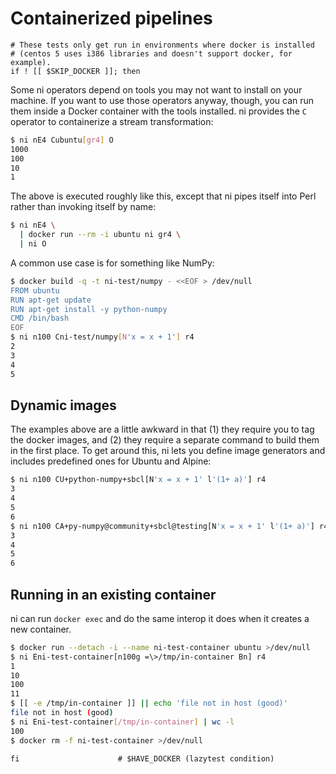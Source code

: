 # Containerized pipelines
```lazytest
# These tests only get run in environments where docker is installed
# (centos 5 uses i386 libraries and doesn't support docker, for example).
if ! [[ $SKIP_DOCKER ]]; then
```

Some ni operators depend on tools you may not want to install on your machine.
If you want to use those operators anyway, though, you can run them inside a
Docker container with the tools installed. ni provides the `C` operator to
containerize a stream transformation:

```bash
$ ni nE4 Cubuntu[gr4] O
1000
100
10
1
```

The above is executed roughly like this, except that ni pipes itself into Perl
rather than invoking itself by name:

```sh
$ ni nE4 \
  | docker run --rm -i ubuntu ni gr4 \
  | ni O
```

A common use case is for something like NumPy:

```bash
$ docker build -q -t ni-test/numpy - <<EOF > /dev/null
FROM ubuntu
RUN apt-get update
RUN apt-get install -y python-numpy
CMD /bin/bash
EOF
$ ni n100 Cni-test/numpy[N'x = x + 1'] r4
2
3
4
5
```

## Dynamic images
The examples above are a little awkward in that (1) they require you to tag the
docker images, and (2) they require a separate command to build them in the
first place. To get around this, ni lets you define image generators and
includes predefined ones for Ubuntu and Alpine:

```bash
$ ni n100 CU+python-numpy+sbcl[N'x = x + 1' l'(1+ a)'] r4
3
4
5
6
$ ni n100 CA+py-numpy@community+sbcl@testing[N'x = x + 1' l'(1+ a)'] r4
3
4
5
6
```

## Running in an existing container
ni can run `docker exec` and do the same interop it does when it creates a new
container.

```bash
$ docker run --detach -i --name ni-test-container ubuntu >/dev/null
$ ni Eni-test-container[n100g =\>/tmp/in-container Bn] r4
1
10
100
11
$ [[ -e /tmp/in-container ]] || echo 'file not in host (good)'
file not in host (good)
$ ni Eni-test-container[/tmp/in-container] | wc -l
100
$ docker rm -f ni-test-container >/dev/null
```

```lazytest
fi                      # $HAVE_DOCKER (lazytest condition)
```
